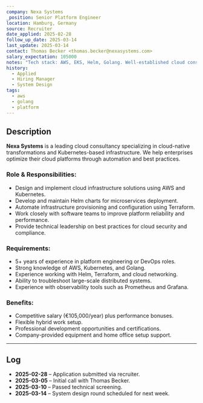 ```yaml
---
company: Nexa Systems
_position: Senior Platform Engineer
location: Hamburg, Germany
source: Recruiter
date_applied: 2025-02-28
follow_up_date: 2025-03-14
last_update: 2025-03-14
contact: Thomas Becker <thomas.becker@nexasystems.com>
salary_expectation: 105000
notes: "Tech stack: AWS, EKS, Helm, Golang. Well-established cloud consultancy."
history:
  - Applied
  - Hiring Manager
  - System Design
tags:
  - aws
  - golang
  - platform
---
```

## Description

**Nexa Systems** is a leading cloud consultancy specializing in cloud-native transformations and Kubernetes-based infrastructure. We help enterprises optimize their cloud platforms through automation and best practices.

### **Role & Responsibilities:**
- Design and implement cloud infrastructure solutions using AWS and Kubernetes.
- Develop and maintain Helm charts for microservices deployment.
- Automate infrastructure provisioning and configuration using Terraform.
- Work closely with software teams to improve platform reliability and performance.
- Provide technical leadership on best practices for cloud security and compliance.

### **Requirements:**
- 5+ years of experience in platform engineering or DevOps roles.
- Strong knowledge of AWS, Kubernetes, and Golang.
- Experience working with Helm, Terraform, and cloud networking.
- Ability to troubleshoot large-scale distributed systems.
- Experience with observability tools such as Prometheus and Grafana.

### **Benefits:**
- Competitive salary (€105,000/year) plus performance bonuses.
- Flexible hybrid work setup.
- Professional development opportunities and certifications.
- Company-provided equipment and home office setup support.

---
## Log
- **2025-02-28** – Application submitted via recruiter.
- **2025-03-05** – Initial call with Thomas Becker.
- **2025-03-10** – Passed technical screening.
- **2025-03-14** – System design round scheduled for next week.

